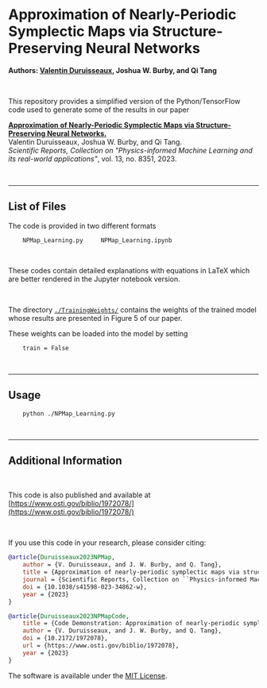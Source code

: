 # Approximation of Nearly-Periodic Symplectic Maps via Structure-Preserving Neural Networks

**Authors: [Valentin Duruisseaux](https://sites.google.com/view/valduruisseaux), Joshua W. Burby, and Qi Tang**


<br />

This repository provides a simplified version of the Python/TensorFlow code used to generate some of the results in our paper



   [**Approximation of Nearly-Periodic Symplectic Maps via Structure-Preserving Neural Networks.**](https://doi.org/10.1038/s41598-023-34862-w)
<br />
   Valentin Duruisseaux, Joshua W. Burby, and Qi Tang.
   <br />
   *Scientific Reports, Collection on "Physics-informed Machine Learning and its real-world applications"*, vol. 13, no. 8351, 2023.




<br />


<hr>

## List of Files


The code is provided in two different formats

```
    NPMap_Learning.py     NPMap_Learning.ipynb
```

<br />

These codes contain detailed explanations with equations in LaTeX which are better rendered in the Jupyter notebook version.

<br />

The directory  [`./TrainingWeights/`](TrainingWeights)  contains the weights of the trained model whose results are presented in Figure 5 of our paper.

These weights can be loaded into the model by setting
```
    train = False
```



<br />


<hr>

## Usage

```
    python ./NPMap_Learning.py
```



<br />
<hr>








## Additional Information

<br />

This code is also published and available at  [https://www.osti.gov/biblio/1972078/](https://www.osti.gov/biblio/1972078/)

<br />

If you use this code in your research, please consider citing:


```bibTeX
@article{Duruisseaux2023NPMap,
	author = {V. Duruisseaux, and J. W. Burby, and Q. Tang},
	title = {Approximation of nearly-periodic symplectic maps via structure-preserving neural networks},
	journal = {Scientific Reports, Collection on ``Physics-informed Machine Learning and its real-world applications"},
   	doi = {10.1038/s41598-023-34862-w},
	year = {2023}
}
```
```bibTeX
@article{Duruisseaux2023NPMapCode,
	title = {Code Demonstration: Approximation of nearly-periodic symplectic maps via structure-preserving neural networks},
	author = {V. Duruisseaux, and J. W. Burby, and Q. Tang},
	doi = {10.2172/1972078},
	url = {https://www.osti.gov/biblio/1972078}, 
	year = {2023}
}
```





The software is available under the [MIT License](https://github.com/vduruiss/SymplecticGyroceptron/blob/main/LICENSE).
